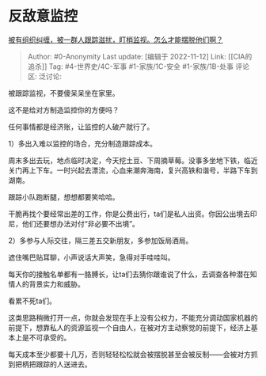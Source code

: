 # 反敌意监控
[被有组织纠缠，被一群人跟踪滋扰，盯梢监视。怎么才能摆脱他们啊？](https://www.zhihu.com/question/477274156/answer/2755493771)

> Author: #0-Anonymity
> Last update: [编辑于 2022-11-12]
> Link: [[CIA的追杀]]
> Tag: #4-世界史/4C-军事 #1-家族/1C-安全 #1-家族/1B-处事
> 评论区:
> 泛讨论:

被跟踪监视，不要傻呆呆坐在家里。

这不是给对方制造监控你的方便吗？

任何事情都是经济账，让监控的人破产就行了。

1）多出入难以监控的场合，充分制造跟踪成本。

周末多出去玩，地点临时决定，今天挖土豆、下周摘草莓。没事多坐地下铁，临近关门再上下车。一时兴起去漂流，心血来潮奔海南，复兴高铁和谐号，半路下车到湖南。

跟踪小队跑断腿，想想都要笑哈哈。

干脆再找个要经常出差的工作，你是公费出行，ta们是私人出资。你因公出境去印尼，他们还要想办法对付“非必要不出境”。

2）多参与人际交往，隔三差五交新朋友，多参加饭局酒局。

遮住嘴巴贴耳聊，小声说话大声笑，急得对手哇哇叫。

每天你的接触名单都有一胳膊长，让ta们去猜你跟谁说了什么，去调查各种潜在知情人的背景实力和威胁。

看累不死ta们。

这类思路稍微打开一点，你就会发现在手上没有公权力，不能充分调动国家机器的前提下，想靠私人的资源监视一个自由人，在被对方主动察觉的前提下，经济上基本上是不可承受的。

每天成本至少都要十几万，否则轻轻松松就会被摆脱甚至会被反制——会被对方抓到把柄把跟踪的人送进去。
